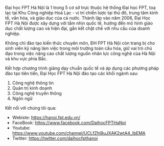 Đại học FPT Hà Nội là 1 trong 5 cơ sở trực thuộc hệ thống Đại học FPT, toạ lạc tại Khu Công nghiệp Hoà Lạc - vị trí chiến lược tại thủ đô, trung tâm kinh tế, văn hóa, và giáo dục của cả nước. Thành lập vào năm 2006, Đại Học FPT Hà Nội được xây dựng với tầm nhìn quốc tế, hướng đến mô hình giáo dục chất lượng cao và hiện đại, gắn kết chặt chẽ với nhu cầu của doanh nghiệp. 

Không chỉ đào tạo kiến thức chuyên môn, ĐH FPT Hà Nội còn trang bị cho sinh viên kỹ năng làm việc trong môi trường toàn cầu hóa, giữ vai trò chủ đạo trong việc nâng cao chất lượng nguồn nhân lực công nghệ của Hà Nội và khu vực phía Bắc.

Kết hợp chương trình giảng dạy chuẩn quốc tế và áp dụng các phương pháp đào tạo tiên tiến, Đại Học FPT Hà Nội đào tạo các khối ngành sau:
1. Công nghệ thông tin
2. Quản trị kinh doanh
3. Công nghệ truyền thông
4. Ngôn ngữ

Kết nối với chúng tôi qua: 
- Webiste: https://hanoi.fpt.edu.vn/ 
- FaceBook: https://www.facebook.com/DaihocFPTHaNoi 
- Youtube: https://www.youtube.com/channel/UCLfZhl8uJXAK2wtA4_IbEMA 
- Twitter: https://twitter.com/daihocfpthanoi 
